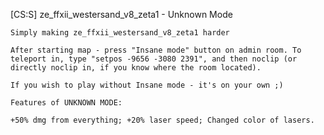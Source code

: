 [CS:S] ze_ffxii_westersand_v8_zeta1 - Unknown Mode
```"Westersand_v8_zeta1"
Simply making ze_ffxii_westersand_v8_zeta1 harder

After starting map - press "Insane mode" button on admin room. To teleport in, type "setpos -9656 -3080 2391", and then noclip (or directly noclip in, if you know where the room located).

If you wish to play without Insane mode - it's on your own ;)

Features of UNKNOWN MODE:

+50% dmg from everything; +20% laser speed; Changed color of lasers.
```